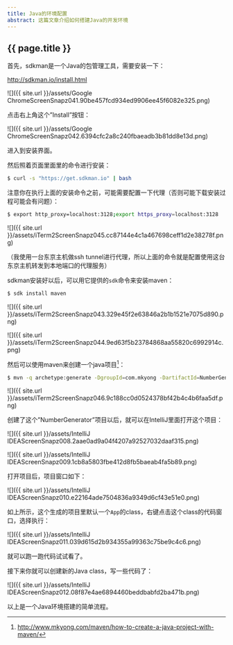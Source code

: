 ```yaml
---
title: Java的环境配置
abstract: 这篇文章介绍如何搭建Java的开发环境
---
```


## {{ page.title }}


首先，sdkman是一个Java的包管理工具，需要安装一下：

http://sdkman.io/install.html

![]({{ site.url }}/assets/Google ChromeScreenSnapz041.90be457fcd934ed9906ee45f6082e325.png)

点击右上角这个”Install”按钮：

![]({{ site.url }}/assets/Google ChromeScreenSnapz042.6394cfc2a8c240fbaeadb3b81dd8e13d.png)

进入到安装界面。

然后照着页面里面里的命令进行安装：

```bash
$ curl -s "https://get.sdkman.io" | bash
```

注意你在执行上面的安装命令之前，可能需要配置一下代理（否则可能下载安装过程可能会有问题）：

```bash
$ export http_proxy=localhost:3128;export https_proxy=localhost:3128
```

![]({{ site.url }}/assets/iTerm2ScreenSnapz045.cc87144e4c1a467698ceff1d2e38278f.png)

（我使用一台东京主机做ssh tunnel进行代理，所以上面的命令就是配置使用这台东京主机转发到本地端口的代理服务）

sdkman安装好以后，可以用它提供的`sdk`命令来安装maven：

```bash
$ sdk install maven
```

![]({{ site.url }}/assets/iTerm2ScreenSnapz043.329e45f2e63846a2b1b1521e7075d890.png)

![]({{ site.url }}/assets/iTerm2ScreenSnapz044.9ed63f5b23784868aa55820c6992914c.png)

然后可以使用maven来创建一个java项目[^1]：

[^1]: http://www.mkyong.com/maven/how-to-create-a-java-project-with-maven/

```bash
$ mvn -q archetype:generate -DgroupId=com.mkyong -DartifactId=NumberGenerator -DarchetypeArtifactId=maven-archetype-quickstart -DinteractiveMode=false
```

![]({{ site.url }}/assets/iTerm2ScreenSnapz046.9c188cc0d0524378bf42b4c4b6faa5df.png)

创建了这个”NumberGenerator”项目以后，就可以在IntelliJ里面打开这个项目：

![]({{ site.url }}/assets/IntelliJ IDEAScreenSnapz008.2aae0ad9a04f4207a92527032daaf315.png)

![]({{ site.url }}/assets/IntelliJ IDEAScreenSnapz009.1cb8a5803fbe412d8fb5baeab4fa5b89.png)

打开项目后，项目窗口如下：

![]({{ site.url }}/assets/IntelliJ IDEAScreenSnapz010.e22164ade7504836a9349d6cf43e51e0.png)

如上所示，这个生成的项目里默认一个`App`的class，右键点击这个class的代码窗口，选择执行：

![]({{ site.url }}/assets/IntelliJ IDEAScreenSnapz011.039d615d2b934355a99363c75be9c4c6.png)

就可以跑一跑代码试试看了。

接下来你就可以创建新的Java class，写一些代码了：

![]({{ site.url }}/assets/IntelliJ IDEAScreenSnapz012.08f87e4ae6894460beddbabfd2ba471b.png)

以上是一个Java环境搭建的简单流程。




